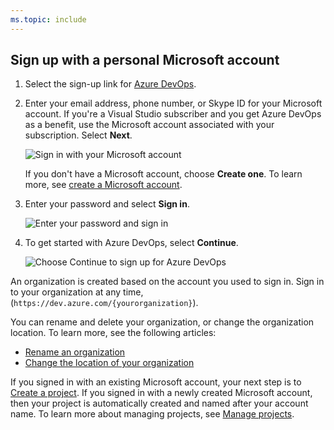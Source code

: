 ```yaml
---
ms.topic: include
---
```


## Sign up with a personal Microsoft account

1. Select the sign-up link for [Azure DevOps](https://azure.microsoft.com/services/devops/).

2. Enter your email address, phone number, or Skype ID for your Microsoft account. If you're a Visual Studio subscriber and you get Azure DevOps as a benefit, use the Microsoft account associated with your subscription. Select **Next**.

   ![Sign in with your Microsoft account](/azure/devops/media/sign-in-with-microsoft-account.png)

   If you don't have a Microsoft account, choose **Create one**. To learn more, see [create a Microsoft account](https://support.microsoft.com/help/4026324/microsoft-account-how-to-create).

3. Enter your password and select **Sign in**.

   ![Enter your password and sign in](/azure/devops/media/enter-password-sign-in.png)

4. To get started with Azure DevOps, select **Continue**.

   ![Choose Continue to sign up for Azure DevOps](/azure/devops/media/sign-up-azure-devops.png)

An organization is created based on the account you used to sign in. Sign in to your organization at any time, (`https://dev.azure.com/{yourorganization}`).

You can rename and delete your organization, or change the organization location. To learn more, see the following articles:

- [Rename an organization](../organizations/accounts/rename-organization.md)
- [Change the location of your organization](../organizations/accounts/change-organization-location.md)

If you signed in with an existing Microsoft account, your next step is to [Create a project](../user-guide/sign-up-invite-teammates.md#CreateProject). If you signed in with a newly created Microsoft account, then your project is automatically created and named after your account name. To learn more about managing projects, see [Manage projects](../organizations/projects/about-projects.md).